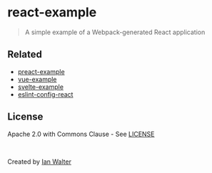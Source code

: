 # react-example
>  A simple example of a Webpack-generated React application

## Related

- [preact-example](https://github.com/ianwalter/preact-example)
- [vue-example](https://github.com/ianwalter/vue-example)
- [svelte-example](https://github.com/ianwalter/svelte-example)
- [eslint-config-react](https://github.com/ianwalter/eslint-config-react)

## License

Apache 2.0 with Commons Clause - See [LICENSE][licenseUrl]

&nbsp;

Created by [Ian Walter](https://iankwalter.com)

[licenseUrl]: https://github.com/ianwalter/react-example/blob/master/LICENSE

